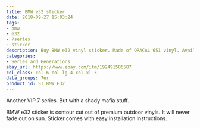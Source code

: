```yaml
---
title: BMW e32 sticker
date: 2018-09-27 15:03:24
tags:
- bmw
- e32
- 7series
- sticker
description: Buy BMW e32 vinyl sticker. Made of ORACAL 651 vinyl. Available in different colors.
categories:
- Series and Generations
ebay_url: https://www.ebay.com/itm/192491586587
col_class: col-6 col-lg-4 col-xl-3
data_groups: 7er
product_id: ST_BMW_E32
---
```


Another VIP 7 series. But with a shady mafia stuff.

<!-- more -->
<!-- {% asset_img content-image bmw-e32-sticker-window.jpg 'BMW e32 sport vinyl sticker"BMW e32 sport vinyl sticker"' %} -->

BMW e32 sticker is contour cut out of premium outdoor vinyls. It will never fade out on sun. Sticker comes with easy installation instructions. 
